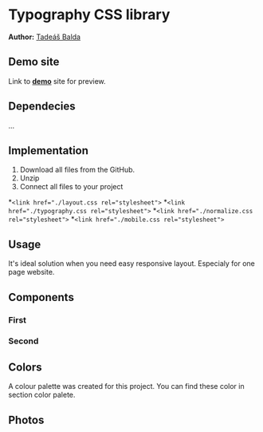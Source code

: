 # Typography CSS library
**Author:** [Tadeáš Balda](https://github.com/tadeasbalda)
## Demo site
Link to **[demo](https://pslib-cz.github.io/2022l4web-css-typographic-library-tadeasbalda/)** site for preview.
## Dependecies
...
## Implementation
1) Download all files from the GitHub.
2) Unzip 
3) Connect all  files to your project

*```<link href="./layout.css rel="stylesheet">```
*```<link href="./typography.css rel="stylesheet">```
*```<link href="./normalize.css rel="stylesheet">```
*```<link href="./mobile.css rel="stylesheet">```

## Usage
It's ideal solution when you need easy responsive layout. Especialy for one page website.
## Components
### First
### Second
## Colors
A colour palette was created for this project. You can find these color in section color palete. 
## Photos
